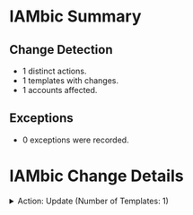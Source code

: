 # IAMbic Summary
## Change Detection
* 1 distinct actions.
* 1 templates with changes.
* 1 accounts affected.
## Exceptions
* 0 exceptions were recorded.

# IAMbic Change Details

<details>
<summary>Action: Update (Number of Templates: 1)</summary>
    <blockquote>
        <details>
        <summary>Template: iam_role_lambda.yaml (Number of Accounts: 1)</summary>
            <blockquote>
                <details>
                <summary>Account: iambic-demo-site-org-account - (662889029265) (Number of Changes: 1)</summary>
                    <blockquote>
                        <table>
                            <thead>
                                <tr>
                                    <th>Resource ID</th>
                                    <th>Resource Type</th>
                                    <th>Change Type</th>
                                </tr>
                            </thead>
                            <tbody>
                                <tr>
                                    <td>iambic_github_app_lambda_execution</td>
                                    <td>aws:iam:role</td>
                                    <td>Update</td>
                                </tr>
                                </tbody>
                        </table>
                        </blockquote>
                </details>
                </blockquote>
        </details>
        </blockquote>
</details>

